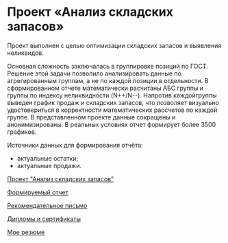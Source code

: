 # Проект «Анализ складских запасов»
Проект выполнен с целью оптимизации складских запасов и выявления неликвидов.

Основная сложность заключалась в группировке позиций по ГОСТ. Решение этой задачи позволило анализировать данные по агрегированным группам, а не по каждой позиции в отдельности.
В сформированном отчете математически расчитаны АБС группы и группы по индексу неликвидности (N++/N--). Напротив каждойгруппы выведен график продаж и складских запасов, что позволяет визуально удостовериться в корректности математических рассчетов по каждой группе.
В представленном проекте данные сокращены и анонимизированы. В реальных условиях отчет формирует более 3500 графиков.

Источники данных для формирования отчёта:
- актуальные остатки;
- актуальные продажи.

[Проект "Анализ складских запасов"](https://github.com/aegorovspb/energy_control/blob/main/stock_%20analysis.ipynb)

[Формируемый отчет](https://github.com/aegorovspb/energy_control/raw/refs/heads/main/out/illiquid_2025-06-26_15-32.xlsx)

[Рекомендательное письмо](https://github.com/aegorovspb/energy_control/blob/main/letter_of_recommendation.pdf)

[Дипломы и сертификаты](https://github.com/aegorovspb/energy_control/tree/main/certificates)

[Мое резюме](https://github.com/aegorovspb/energy_control/blob/main/AndrewEgorov.pdf)



